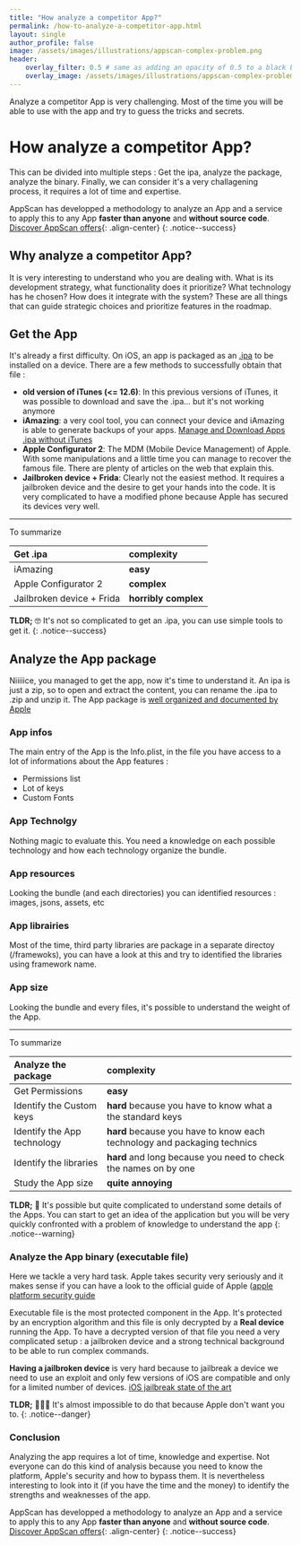 ```yaml
---
title: "How analyze a competitor App?"
permalink: /how-to-analyze-a-competitor-app.html
layout: single
author_profile: false
image: /assets/images/illustrations/appscan-complex-problem.png
header:
    overlay_filter: 0.5 # same as adding an opacity of 0.5 to a black background
    overlay_image: /assets/images/illustrations/appscan-complex-problem.png
---
```


Analyze a competitor App is very challenging. Most of the time you will be able to use with the app and try to guess the tricks and secrets. 

# How analyze a competitor App?
This can be divided into multiple steps : Get the ipa, analyze the package, analyze the binary. Finally, we can consider it's a very challagening process, it requires a lot of time and expertise.

AppScan has developped a methodology to analyze an App and a service to apply this to any App **faster than anyone** and **without source code**.
<a class="btn btn--success" style="margin-top:20px" href="/pricing.html">Discover AppScan offers</a>{: .align-center}
{: .notice--success}

## Why analyze a competitor App? 
It is very interesting to understand who you are dealing with. What is its development strategy, what functionality does it prioritize? What technology has he chosen? How does it integrate with the system? 
These are all things that can guide strategic choices and prioritize features in the roadmap.

## Get the App
It's already a first difficulty.
On iOS, an app is packaged as an [.ipa](https://en.wikipedia.org/wiki/.ipa) to be installed on a device.
There are a few methods to successfully obtain that file : 
- **old version of iTunes (<= 12.6)**: In this previous versions of iTunes, it was possible to download and save the .ipa... but it's not working anymore
- **iAmazing**: a very cool tool, you can connect your device and iAmazing is able to generate backups of your apps. [Manage and Download Apps .ipa without iTunes](https://imazing.com/guides/how-to-manage-apps-without-itunes)
- **Apple Configurator 2**: The MDM (Mobile Device Management) of Apple. With some manipulations and a little time you can manage to recover the famous file. There are plenty of articles on the web that explain this.
- **Jailbroken device + Frida**: Clearly not the easiest method. It requires a jailbroken device and the desire to get your hands into the code. It is very complicated to have a modified phone because Apple has secured its devices very well. 

  
---
  
To summarize 

| Get .ipa | complexity | 
| :--- | :--- |
| iAmazing | **easy** | 
| Apple Configurator 2 | **complex** | 
| Jailbroken device + Frida | **horribly complex** | 
  
**TLDR;** 🤓 It's not so complicated to get an .ipa, you can use simple tools to get it.
{: .notice--success}

## Analyze the App package

Niiiiice, you managed to get the app, now it's time to understand it.
An ipa is just a zip, so to open and extract the content, you can rename the .ipa to .zip and unzip it.
The App package is [well organized and documented by Apple](https://developer.apple.com/library/archive/documentation/CoreFoundation/Conceptual/CFBundles/BundleTypes/BundleTypes.html#//apple_ref/doc/uid/10000123i-CH101-SW1)

### App infos 
The main entry of the App is the Info.plist, in the file you have access to a lot of informations about the App features :
- Permissions list 
- Lot of keys
- Custom Fonts 

### App Technolgy 
Nothing magic to evaluate this. You need a knowledge on each possible technology and how each technology organize the bundle.

### App resources 
Looking the bundle (and each directories) you can identified resources : images, jsons, assets, etc

### App librairies 
Most of the time, third party libraries are package in a separate directoy (/framewoks), you can have a look at this and try to identified the libraries using framework name. 

### App size 
Looking the bundle and every files, it's possible to understand the weight of the App.
  
---
  
To summarize 

| Analyze the package | complexity | 
| :--- | :--- |
| Get Permissions | **easy** | 
| Identify the Custom keys | **hard** because you have to know what a the standard keys | 
| Identify the App technology | **hard** because you have to know each technology and packaging technics | 
| Identify the libraries | **hard** and long because you need to check the names on by one | 
| Study the App size | **quite annoying** | 

**TLDR;** 🤯 It's possible but quite complicated to understand some details of the Apps. You can start to get an idea of the application but you will be very quickly confronted with a problem of knowledge to understand the app
{: .notice--warning}

### Analyze the App binary (executable file)
Here we tackle a very hard task. 
Apple takes security very seriously and it makes sense if you can have a look to the official guide of Apple ([apple platform security guide](https://help.apple.com/pdf/security/en_US/apple-platform-security-guide.pdf) 

Executable file is the most protected component in the App. It's protected by an encryption algorithm and this file is only decrypted by a **Real device** running the App.
To have a decrypted version of that file you need a very complicated setup : a jailbroken device and a strong technical background to be able to run complex commands. 

**Having a jailbroken device** is very hard because to jailbreak a device we need to use an exploit and only few versions of iOS are compatible and only for a limited number of devices. [iOS jailbreak state of the art](https://en.wikipedia.org/wiki/IOS_jailbreaking)

**TLDR;** 🤯🤯🤯 It's almost impossible to do that because Apple don't want you to. 
{: .notice--danger}

### Conclusion 
Analyzing the app requires a lot of time, knowledge and expertise. 
Not everyone can do this kind of analysis because you need to know the platform, Apple's security and how to bypass them. 
It is nevertheless interesting to look into it (if you have the time and the money) to identify the strengths and weaknesses of the app.


AppScan has developped a methodology to analyze an App and a service to apply this to any App **faster than anyone** and **without source code**.
<a class="btn btn--success" style="margin-top:20px" href="/pricing.html">Discover AppScan offers</a>{: .align-center}
{: .notice--success}